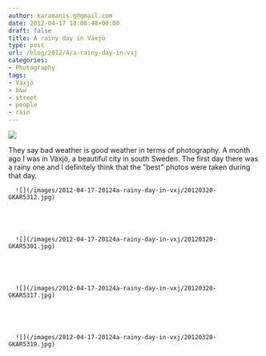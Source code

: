 ```yaml
---
author: karamanis.g@gmail.com
date: 2012-04-17 18:08:48+00:00
draft: false
title: A rainy day in Växjö
type: post
url: /blog/2012/4/a-rainy-day-in-vxj
categories:
- Photography
tags:
- Växjö
- b&w
- street
- people
- rain
---
```


![](/images/2012-04-17-20124a-rainy-day-in-vxj/20120320-GKAR5304-3.jpg)

  



They say bad weather is good weather in terms of photography. A month ago I was in Växjö, a beautiful city  in south Sweden. The first day there was a rainy one and I definitely think that the "best" photos were taken during that day.


  
      ![](/images/2012-04-17-20124a-rainy-day-in-vxj/20120320-GKAR5312.jpg)

  


  
      ![](/images/2012-04-17-20124a-rainy-day-in-vxj/20120320-GKAR5301.jpg)

  


  
      ![](/images/2012-04-17-20124a-rainy-day-in-vxj/20120320-GKAR5317.jpg)

  


  
      ![](/images/2012-04-17-20124a-rainy-day-in-vxj/20120320-GKAR5319.jpg)

